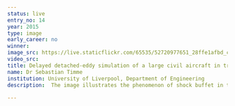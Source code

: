 ```yaml
---
status: live
entry_no: 14
year: 2015
type: image 
early_career: no 
winner: 
image_src: https://live.staticflickr.com/65535/52720977651_28ffe1afbd_c_d.jpg
video_src: 
title: Delayed detached-eddy simulation of a large civil aircraft in transonic flow
name: Dr Sebastian Timme
institution: University of Liverpool, Department of Engineering
description:  The image illustrates the phenomenon of shock buffet in the transonic flow around a large civil aircraft. The surface pressure  distribution highlights the strong shock wave forming over the wings, acting to separate the boundary layer and resulting in large-scale  turbulent eddies. Streamlines indicate the disturbed airflow in the wake behind the wings.<br /><br /> Understanding shock buffet is important in aircraft design as the resulting structural vibrations and unsteady aerodynamic loads limit the flight envelop. The data shown in the figure is the result of six coupled nonlinear equations solved at 29 million points for over 100,000 time steps. This enormous computational task would not have been possible without access to ARCHER through the EPSRC Resource Allocation Panel.
  
---
```

